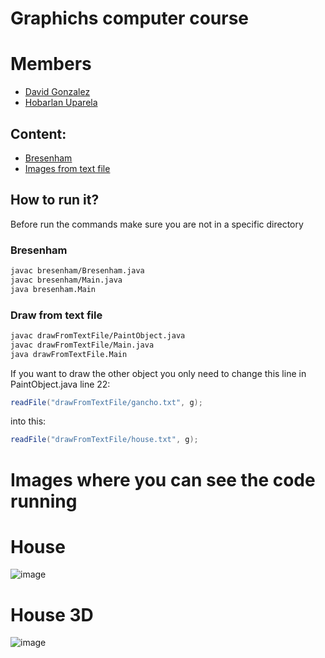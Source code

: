 # Graphichs computer course

# Members
* [David Gonzalez](https://github.com/dgonzalezt2)
* [Hobarlan Uparela](https://github.com/huparelaa)

## Content:
* [Bresenham](#Bresenham)
* [Images from text file](#Draw-from-text-file)
## How to run it?
Before run the commands make sure you are not in a specific directory
### Bresenham
```bash
javac bresenham/Bresenham.java
javac bresenham/Main.java 
java bresenham.Main
```

### Draw from text file
```bash
javac drawFromTextFile/PaintObject.java
javac drawFromTextFile/Main.java
java drawFromTextFile.Main
```
If you want to draw the other object you only need to change this line in PaintObject.java line 22:
```java
readFile("drawFromTextFile/gancho.txt", g);
```
into this:
```java
readFile("drawFromTextFile/house.txt", g);
```

# Images where you can see the code running
# House
![image](https://github.com/dgonzalezt2/Graphics_Computer/assets/81880494/014287a9-ae73-4cbc-8183-241389e98f7d)

# House 3D
![image](https://github.com/dgonzalezt2/Graphics_Computer/assets/81880494/82ad12b5-bb39-474d-b3e1-72922c46e160)

